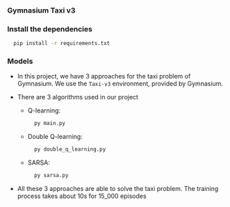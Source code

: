 ### Gymnasium Taxi v3

### Install the dependencies

```sh
  pip install -r requirements.txt
```

### Models

- In this project, we have 3 approaches for the taxi problem of Gymnasium. We use the `Taxi-v3` environment, provided by Gymnasium.

- There are 3 algorithms used in our project
  - Q-learning:

    ```sh
      py main.py
    ```

  - Double Q-learning:

    ```sh
      py double_q_learning.py
    ```

  - SARSA:
    ```sh
      py sarsa.py
    ```

- All these 3 approaches are able to solve the taxi problem. The training process takes about 10s for 15_000 episodes